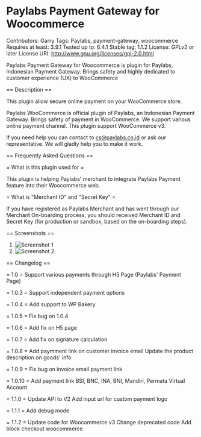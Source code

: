 Paylabs Payment Gateway for Woocommerce
====================
Contributors: Garry
Tags: Paylabs, payment-gateway, woocommerce
Requires at least: 3.9.1
Tested up to: 6.4.1
Stable tag: 1.1.2
License: GPLv2 or later
License URI: http://www.gnu.org/licenses/gpl-2.0.html

Paylabs Payment Gateway for Woocommerce is plugin for Paylabs, Indonesian Payment Gateway. Brings safety and highly dedicated to customer experience (UX) to WooCommerce

 == Description ==

This plugin allow secure online payment on your WooCommerce store.

Paylabs WooCommerce is official plugin of Paylabs, an Indonesian Payment Gateway. Brings safety of payment in WooCommerce.
We support various online payment channel. This plugin support WooCommerce v3.

If you need help you can contact to cs@paylabs.co.id or ask our representative. We will gladly help you to make it work.

== Frequently Asked Questions ==

= What is this plugin used for =

This plugin is helping Paylabs' merchant to integrate Paylabs Payment feature into their Woocommerce web.

= What is "Merchant ID" and "Secret Key" =

If you have registered as Paylabs Merchant and has went through our Merchant On-boarding process, you should received Merchant ID and Secret Key (for production or sandbox, based on the on-boarding steps). 


== Screenshots ==

1. ![Screenshot 1](./assets/screen1.png)
2. ![Screenshot 2](./assets/screen2.png)


== Changelog ==

= 1.0 =
Support various payments through H5 Page (Paylabs' Payment Page) 

= 1.0.3 =
Support independent payment options

= 1.0.4 =
Add support to WP Bakery

= 1.0.5 = 
Fix bug on 1.0.4

= 1.0.6 =
Add fix on H5 page

= 1.0.7 =
Add fix on signature calculation

= 1.0.8 = 
Add paymment link on customer invoice email
Update the product description on goods' info

= 1.0.9 =
Fix bug on invoice email payment link

= 1.0.10 =
Add payment link BSI, BNC, INA, BNI, Mandiri, Permata Virtual Account

= 1.1.0 =
Update API to V2
Add input url for custom payment logo

= 1.1.1 =
Add debug mode

= 1.1.2 =
Update code for Woocommerce v3
Change deprecated code
Add block checkout woocommerce